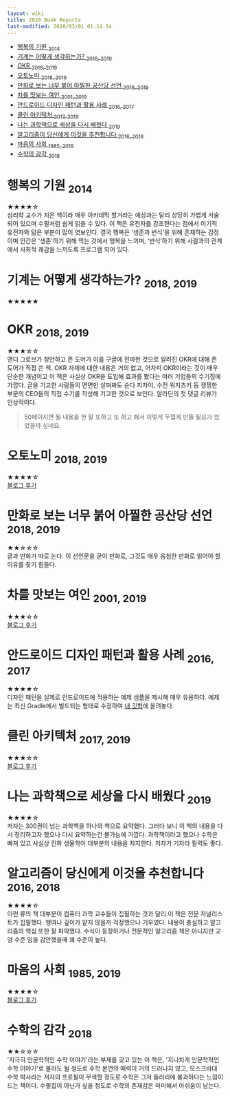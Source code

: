 ```yaml
---
layout: wiki 
title: 2020 Book Reports
last-modified: 2020/03/01 01:14:34
---
```


<!-- TOC -->

- [행복의 기원 <sub>2014</sub>](#행복의-기원-2014)
- [기계는 어떻게 생각하는가? <sub>2018, 2019</sub>](#기계는-어떻게-생각하는가-2018-2019)
- [OKR <sub>2018, 2019</sub>](#okr-2018-2019)
- [오토노미 <sub>2018, 2019</sub>](#오토노미-2018-2019)
- [만화로 보는 너무 붉어 아찔한 공산당 선언 <sub>2018, 2019</sub>](#만화로-보는-너무-붉어-아찔한-공산당-선언-2018-2019)
- [차를 맛보는 여인 <sub>2001, 2019</sub>](#차를-맛보는-여인-2001-2019)
- [안드로이드 디자인 패턴과 활용 사례 <sub>2016, 2017</sub>](#안드로이드-디자인-패턴과-활용-사례-2016-2017)
- [클린 아키텍처 <sub>2017, 2019</sub>](#클린-아키텍처-2017-2019)
- [나는 과학책으로 세상을 다시 배웠다 <sub>2019</sub>](#나는-과학책으로-세상을-다시-배웠다-2019)
- [알고리즘이 당신에게 이것을 추천합니다 <sub>2016, 2018</sub>](#알고리즘이-당신에게-이것을-추천합니다-2016-2018)
- [마음의 사회 <sub>1985, 2019</sub>](#마음의-사회-1985-2019)
- [수학의 감각 <sub>2018</sub>](#수학의-감각-2018)

<!-- /TOC -->

# 행복의 기원 <sub>2014</sub>
★★★★☆  
심리학 교수가 지은 책이라 매우 아카데믹 할거라는 예상과는 달리 상당히 가볍게 서술되어 있으며 수필처럼 쉽게 읽을 수 있다. 이 책은 유전자를 강조한다는 점에서 이기적 유전자와 닮은 부분이 많이 엿보인다. 결국 행복은 '생존과 번식'을 위해 존재하는 감정이며 인간은 '생존'하기 위해 먹는 것에서 행복을 느끼며, ‘번식’하기 위해 사람과의 관계에서 사회적 쾌감을 느끼도록 프로그램 되어 있다.

# 기계는 어떻게 생각하는가? <sub>2018, 2019</sub>
★★★★★  

# OKR <sub>2018, 2019</sub>
★★★☆☆  
앤디 그로브가 창안하고 존 도어가 이를 구글에 전파한 것으로 알려진 OKR에 대해 존 도어가 직접 쓴 책. OKR 자체에 대한 내용은 거의 없고, 어차피 OKR이라는 것이 매우 단순한 개념이고 이 책은 사실상 OKR을 도입해 효과를 봤다는 여러 기업들의 수기집에 가깝다. 글을 기고한 사람들의 면면만 살펴봐도 순다 피차이, 수전 워치츠키 등 쟁쟁한 부문의 CEO들의 직접 수기를 작성해 기고한 것으로 보인다. 알라딘의 첫 댓글 리뷰가 인상적이다.

> 50페이지면 될 내용을 한 말 또하고 또 하고 해서 이렇게 두껍게 만들 필요가 있었을까 싶네요.

# 오토노미 <sub>2018, 2019</sub>
★★★★☆  
[블로그 후기](https://likejazz.com/post/190865807070/21세기-자율주행차의-역사를-기록한-다큐멘터리와도-같은-책이다-크리스-엄슨과)

# 만화로 보는 너무 붉어 아찔한 공산당 선언 <sub>2018, 2019</sub>
★★☆☆☆  
글과 만화가 따로 논다. 이 선언문을 굳이 만화로, 그것도 매우 음침한 만화로 읽어야 할 이유를 찾기 힘들다.

# 차를 맛보는 여인 <sub>2001, 2019</sub>
★★★☆☆  
[블로그 후기](https://likejazz.com/post/190503709861/통계와-관련된-글에-어김없이-추천서로-등장하는-lady-tasting-tea는-그-간)

# 안드로이드 디자인 패턴과 활용 사례 <sub>2016, 2017</sub>
★★★★☆  
디자인 패턴을 실제로 안드로이드에 적용하는 예제 샘플을 제시해 매우 유용하다. 예제는 최신 Gradle에서 빌드되는 형태로 수정하여 [내 깃헙](https://github.com/likejazz/Android-Design-Patterns-and-Best-Practice)에 올려놓다.

# 클린 아키텍처 <sub>2017, 2019</sub>
★★★☆☆  
[블로그 후기](https://likejazz.com/post/190484767820/이-책의-핵심을-좀-처럼-파악하기-어렵다-아키텍트가-알고-있어야-할-교양-상식-즈음-되는)

# 나는 과학책으로 세상을 다시 배웠다 <sub>2019</sub>
★★★★☆  
저자는 300권이 넘는 과학책을 하나의 책으로 요약했다. 그러다 보니 이 책의 내용을 다시 정리하고자 했으나 다시 요약하는건 불가능에 가깝다. 과학책이라고 했으나 수학은 빠져 있고 사실상 진화 생물학이 대부분의 내용을 차지한다. 저자가 기자라 필력도 좋다.

# 알고리즘이 당신에게 이것을 추천합니다 <sub>2016, 2018</sub>
★★★★☆  
이런 류의 책 대부분이 컴퓨터 과학 교수들이 집필하는 것과 달리 이 책은 전문 저널리스트가 집필했다. 행여나 깊이가 얕지 않을까 걱정했으나 기우였다. 내용이 충실하고 알고리즘의 핵심 또한 잘 파악했다. 수식이 등장하거나 전문적인 알고리즘 책은 아니지만 교양 수준 임을 감안했을때 꽤 수준이 높다.

# 마음의 사회 <sub>1985, 2019</sub>
★★★★☆  
[블로그 후기](https://likejazz.com/post/190429539420/the-society-of-mind-마음의-사회-마음의-조직-또는-제목을)

# 수학의 감각 <sub>2018</sub>
★★☆☆☆  
'지극히 인문학적인 수학 이야기'라는 부제를 갖고 있는 이 책은, '지나치게 인문학적인 수학 이야기'로 불러도 될 정도로 수학 본연의 매력이 거의 드러나지 않고, 모스크바대 수학 박사라는 저자의 프로필이 무색할 정도로 수학은 그저 들러리에 불과하다는 느낌이 드는 책이다. 수필집이 아닌가 싶을 정도로 수학의 존재감은 미미해서 아쉬움이 남는다.